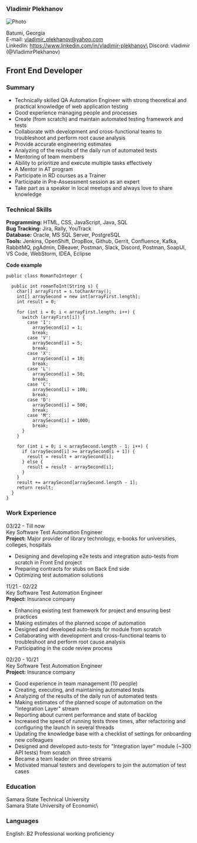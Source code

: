 ### **Vladimir Plekhanov**
![Photo](https://media-exp1.licdn.com/dms/image/C4E03AQFq4TdoKNQeJg/profile-displayphoto-shrink_200_200/0/1642990986579?e=1657152000&v=beta&t=_6H_o5wn7E3ppcg0FHBqRduDbjFd3owZdFctXRwmPuI)

Batumi, Georgia\
E-mail: vladimir_plekhanov@yahoo.com\
LinkedIn: https://www.linkedin.com/in/vladimir-plekhanov\
Discord: vladimir (@VladimirPlekhanov)
## **Front End Developer**
### **Summary**
- Technically skilled QA Automation Engineer with strong theoretical and practical knowledge of web application testing
- Good experience managing people and processes
- Create (from scratch) and maintain automated testing framework and tests
- Collaborate with development and cross-functional teams to troubleshoot and perform root cause analysis
- Provide accurate engineering estimates
- Analyzing of the results of the daily run of automated tests
- Mentoring of team members
- Ability to prioritize and execute multiple tasks effectively
- A Mentor in AT program
- Participate in RD courses as a Trainer
- Participate in Pre-Assessment session as an expert
- Take part as a speaker in local meetups and always love to share knowledge

### **Technical Skills**
**Programming:** HTML, CSS, JavaScript, Java, SQL\
**Bug Tracking:** Jira, Rally, YouTrack\
**Database:** Oracle, MS SQL Server, PostgreSQL\
**Tools:** Jenkins, OpenShift, DropBox, Github, Gerrit, Confluence, Kafka, RabbitMQ, pgAdmin, DBeaver, Postman, Slack, Discord, Postman, SoapUI, VS Code, WebStorm, IDEA, Eclipse

**Code example**
```
public class RomanToInteger {

  public int romanToInt(String s) {
    char[] arrayFirst = s.toCharArray();
    int[] arraySecond = new int[arrayFirst.length];
    int result = 0;

    for (int i = 0; i < arrayFirst.length; i++) {
      switch (arrayFirst[i]) {
        case 'I':
          arraySecond[i] = 1;
          break;
        case 'V':
          arraySecond[i] = 5;
          break;
        case 'X':
          arraySecond[i] = 10;
          break;
        case 'L':
          arraySecond[i] = 50;
          break;
        case 'C':
          arraySecond[i] = 100;
          break;
        case 'D':
          arraySecond[i] = 500;
          break;
        case 'M':
          arraySecond[i] = 1000;
          break;
      }
    }

    for (int i = 0; i < arraySecond.length - 1; i++) {
      if (arraySecond[i] >= arraySecond[i + 1]) {
        result = result + arraySecond[i];
      } else {
        result = result - arraySecond[i];
      }
    }
    result += arraySecond[arraySecond.length - 1];
    return result;
  }
}
```

### **Work Experience**
03/22 - Till now\
Key Software Test Automation Engineer\
**Project:** Major provider of library technology, e-books for universities, colleges, hospitals
- Designing and developing e2e tests and integration auto-tests from scratch in Front End project
- Preparing contracts for stubs on Back End side
- Optimizing test automation solutions

11/21 - 02/22\
Key Software Test Automation Engineer\
**Project:** Insurance company
- Enhancing existing test framework for project and ensuring best practices
- Making estimates of the planned scope of automation
- Designed and developed auto-tests for module from scratch
- Collaborating with development and cross-functional teams to troubleshoot and perform root cause analysis
- Participating in the code review process

02/20 - 10/21\
Key Software Test Automation Engineer\
**Project:** Insurance company
- Good experience in team management (10 people)
- Creating, executing, and maintaining automated tests
- Analyzing of the results of the daily run of automated tests
- Making estimates of the planned scope of automation on the "Integration Layer" stream
- Reporting about current performance and state of backlog
- Increased the speed of running tests three times, after refactoring and configuring the launch in several threads
- Updating the knowledge base with a checklist of settings for onboarding new colleagues
- Designed and developed auto-tests for "Integration layer" module (~300 API tests) from scratch
- Became a team leader on three streams
- Motivated manual testers and developers to join the automation of test cases

### **Education**
Samara State Technical University\
Samara State University of Economic\

### **Languages**
English: B2 Professional working proficiency